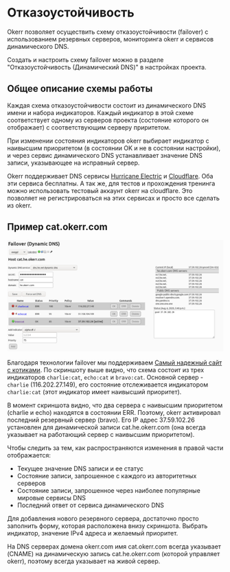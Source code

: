 # Отказоустойчивость

Okerr позволяет осуществить схему отказоустойчивости (failover) с использованием резервных серверов, мониторинга okerr и сервисов динамического DNS.

Создать и настроить схему failover можно в разделе "Отказоустойчивость (Динамический DNS)" в настройках проекта.

## Общее описание схемы работы
Каждая схема отказоустойчивости состоит из динамического DNS имени и набора индикаторов. Каждый индикатор в этой схеме соответствует одному из серверов проекта (состояние которого он отображает) с соответствующим серверу приритетом.

При изменении состояния индикаторов okerr выбирает индикатор с наивысшим приоритетом (в состоянии OK и не в состоянии настройки), и через сервис динамического DNS устанавливает значение DNS записи, указывающее на исправный сервер.

Okerr поддерживает DNS сервисы [Hurricane Electric](https://dns.he.net/) и [Cloudflare](https://cloudflare.com). Оба эти сервиса бесплатны. А так же, для тестов и прохождения тренинга можно использовать тестовый аккаунт okerr на cloudflare. Это позволяет не регистрироваться на этих сервисах и просто все сделать из okerr.

## Пример cat.okerr.com
![failover](/_static/failover.png)

Благодаря технологии failover мы поддерживаем [Самый надежный сайт с котиками](https://cat.okerr.com/). По скриншоту выше видно, что схема состоит из трех индикаторов `charlie:cat`, `echo:cat` и `bravo:cat`. Основной сервер - `charlie` (116.202.27.149), его состояние отслеживается индикатором `charlie:cat` (этот индикатор имеет наивысший приоритет).

В момент скриншота видно, что два сервера с наивысшим приоритетом (charlie и echo) находятся в состоянии ERR. Поэтому, okerr активировал последний резервный сервер (bravo). Его IP адрес 37.59.102.26 установлен для динамической записи cat.he.okerr.com (она всегда указывает на работающий сервер с наивысшим приоритетом).

Чтобы следить за тем, как распространяются изменения в правой части отображается:

- Текущее значение DNS записи и ее статус
- Состояние записи, запрошенное с каждого из авторитетных серверов
- Состояние записи, запрошенное через наиболее популярные мировые сервисы DNS
- Последний ответ от сервиса динамического DNS

Для добавления нового резервного сервера, достаточно просто заполнить форму, которая расположена внизу скриншота. Выбрать индикатор, значение IPv4 адреса и желаемый приоритет.

На DNS серверах домена okerr.com имя cat.okerr.com всегда указывает (CNAME) на динамическую запись cat.he.okerr.com (которой управляет okerr), поэтому всегда указывает на живой сервер.